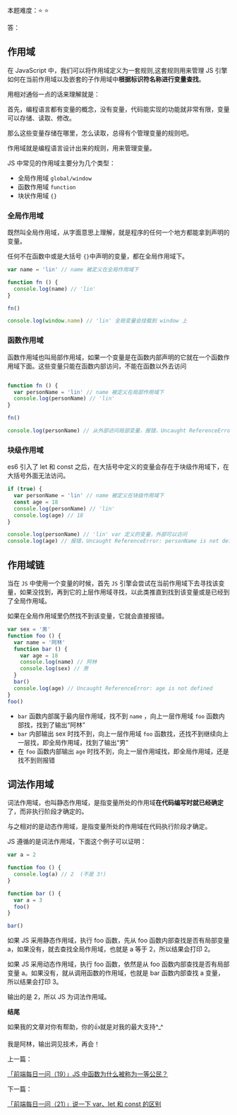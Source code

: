 本题难度：⭐ ⭐ 

答：


## 作用域

在 JavaScript 中，我们可以将作用域定义为一套规则,这套规则用来管理 JS 引擎如何在当前作用域以及嵌套的子作用域中**根据标识符名称进行变量查找**。

用相对通俗一点的话来理解就是：

首先，编程语言都有变量的概念，没有变量，代码能实现的功能就非常有限，变量可以存储、读取、修改。

那么这些变量存储在哪里，怎么读取，总得有个管理变量的规则吧。

作用域就是编程语言设计出来的规则，用来管理变量。

JS 中常见的作用域主要分为几个类型：
- 全局作用域 `global/window`
- 函数作用域 `function`
- 块状作用域 `{}`

### 全局作用域

既然叫全局作用域，从字面意思上理解，就是程序的任何一个地方都能拿到声明的变量。

任何不在函数中或是大括号 `{}`中声明的变量，都在全局作用域下。

```js
var name = 'lin' // name 被定义在全局作用域下

function fn () {
  console.log(name) // 'lin'
}

fn()

console.log(window.name) // 'lin' 全局变量会挂载到 window 上
```

### 函数作用域

函数作用域也叫局部作用域，如果一个变量是在函数内部声明的它就在一个函数作用域下面。这些变量只能在函数内部访问，不能在函数以外去访问

```js

function fn () {
  var personName = 'lin' // name 被定义在局部作用域下
  console.log(personName) // 'lin'
}

fn()

console.log(personName) // 从外部访问局部变量，报错，Uncaught ReferenceError: personName is not defined
```

### 块级作用域

es6 引入了 let 和 const 之后，在大括号中定义的变量会存在于块级作用域下，在大括号外面无法访问。

```js
if (true) {
  var personName = 'lin' // name 被定义在块级作用域下
  const age = 18
  console.log(personName) // 'lin'
  console.log(age) // 18
}

console.log(personName) // 'lin' var 定义的变量，外部可以访问
console.log(age) // 报错，Uncaught ReferenceError: personName is not defined
```

## 作用域链

当在 `JS` 中使用一个变量的时候，首先 `JS` 引擎会尝试在当前作用域下去寻找该变量，如果没找到，再到它的上层作用域寻找，以此类推直到找到该变量或是已经到了全局作用域。

如果在全局作用域里仍然找不到该变量，它就会直接报错。

```js
var sex = '男'
function foo () {
  var name = '阿林'
  function bar () {
    var age = 18
    console.log(name) // 阿林
    console.log(sex) // 男
  }
  bar()
  console.log(age) // Uncaught ReferenceError: age is not defined
}
foo()
```

-   `bar` 函数内部属于最内层作用域，找不到 `name` ，向上一层作用域 `foo` 函数内部找，找到了输出“阿林”
-   `bar` 内部输出 sex 时找不到，向上一层作用域 `foo` 函数找，还找不到继续向上一层找，即全局作用域，找到了输出“男”
-   在 `foo` 函数内部输出 `age` 时找不到，向上一层作用域找，即全局作用域，还是找不到则报错

## 词法作用域

词法作用域，也叫静态作用域，是指变量所处的作用域**在代码编写时就已经确定**了，而非执行阶段才确定的。

与之相对的是动态作用域，是指变量所处的作用域在代码执行阶段才确定。

JS 遵循的是词法作用域，下面这个例子可以证明：

```js
var a = 2

function foo () {
  console.log(a) // 2  (不是 3!)
}

function bar () {
  var a = 3
  foo()
}

bar()
```
如果 JS 采用静态作用域，执行 foo 函数，先从 foo 函数内部查找是否有局部变量 a，如果没有，就去查找全局作用域，也就是 a 等于 2，所以结果会打印 2。

如果 JS 采用动态作用域，执行 foo 函数，依然是从 foo 函数内部查找是否有局部变量 a。如果没有，就从调用函数的作用域，也就是 bar 函数内部查找 a 变量，所以结果会打印 3。

输出的是 2，所以 JS 为词法作用域。

**结尾**

如果我的文章对你有帮助，你的👍就是对我的最大支持^_^

我是阿林，输出洞见技术，再会！

上一篇：

[「前端每日一问（19）」JS 中函数为什么被称为一等公民？](https://github.com/wlllyfor/question-everyday/blob/main/JS/19.JS%20%E4%B8%AD%E5%87%BD%E6%95%B0%E4%B8%BA%E4%BB%80%E4%B9%88%E8%A2%AB%E7%A7%B0%E4%B8%BA%E4%B8%80%E7%AD%89%E5%85%AC%E6%B0%91%EF%BC%9F.md)

下一篇：

[「前端每日一问（21）」说一下 var、let 和 const 的区别](https://github.com/wlllyfor/question-everyday/blob/main/JS/21.%E8%AF%B4%E4%B8%80%E4%B8%8B%20var%E3%80%81let%20%E5%92%8C%20const%20%E7%9A%84%E5%8C%BA%E5%88%AB.md)